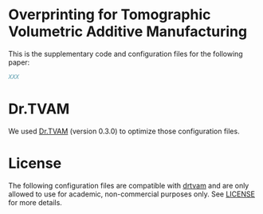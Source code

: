 # Overprinting for Tomographic Volumetric Additive Manufacturing

This is the supplementary code and configuration files for the following paper:

```bibtex
XXX

```

# Dr.TVAM
We used [Dr.TVAM](github.com/rgl-epfl/drtvam) (version 0.3.0) to optimize those configuration files.

# License
The following configuration files are compatible with [drtvam](https://github.com/rgl-epfl/drtvam) and are only allowed to use for academic, non-commercial purposes only. See [LICENSE](LICENSE) for more details.
